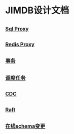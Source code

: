 # JIMDB设计文档

## <font size=3>[Sql Proxy](./proxyDesign/sql.md)</font>
## <font size=3>[Redis Proxy](./proxyDesign/redis.md)</font>
## <font size=3>[事务](./transaction.md)</font>
## <font size=3>[调度任务](./schedule.md)</font>
## <font size=3>[CDC](./cdc.md)</font>
## <font size=3>[Raft](./storeDesign/raft.md)</font>
## <font size=3>[在线schema变更](./online-schema-change.md)</font>